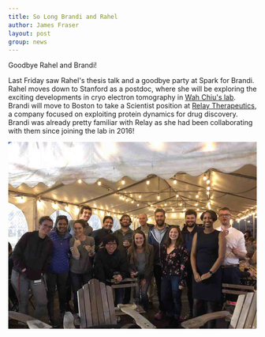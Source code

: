 ```yaml
---
title: So Long Brandi and Rahel
author: James Fraser
layout: post
group: news
---
```


Goodbye Rahel and Brandi!

Last Friday saw Rahel's thesis talk and a goodbye party at Spark for Brandi. Rahel moves down to Stanford as a postdoc, where she will be exploring the exciting developments in cryo electron tomography in [Wah Chiu's lab](https://profiles.stanford.edu/wah-chiu). Brandi will move to Boston to take a Scientist position at [Relay Therapeutics](http://relaytx.com/), a company focused on exploiting protein dynamics for drug discovery. Brandi was already pretty familiar with Relay as she had been collaborating with them since joining the lab in 2016!

  <img src="/static/img/news/brandi_rahel.jpg" alt="So long!" class="img-responsive">
